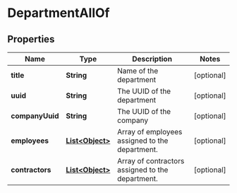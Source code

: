 

# DepartmentAllOf


## Properties

| Name | Type | Description | Notes |
|------------ | ------------- | ------------- | -------------|
|**title** | **String** | Name of the department |  [optional] |
|**uuid** | **String** | The UUID of the department |  [optional] |
|**companyUuid** | **String** | The UUID of the company |  [optional] |
|**employees** | [**List&lt;Object&gt;**](Object.md) | Array of employees assigned to the department. |  [optional] |
|**contractors** | [**List&lt;Object&gt;**](Object.md) | Array of contractors assigned to the department. |  [optional] |



